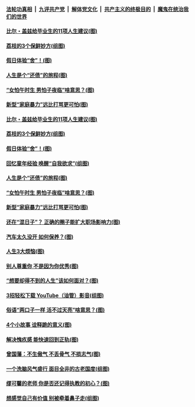 

####  [法轮功真相](../../../../basic/blob/master/README.md?t=06211731) &nbsp;|&nbsp; [九评共产党](../../../../9ping.md/blob/master/README.md?t=06211731) &nbsp;|&nbsp; [解体党文化](../../../../jtdwh.md/blob/master/README.md?t=06211731)  &nbsp;|&nbsp; [共产主义的终极目的](../../../../gczydzjmd.md/blob/master/README.md?t=06211731) &nbsp;|&nbsp; [魔鬼在统治我们的世界](../../../../mgztzwmdsj.md/blob/master/README.md?t=06211731) 

#### [比尔・盖兹给毕业生的11项人生建议(图)](../pages/p8/936231.md?t=06211731) 

#### [荔枝的3个保鲜妙方(组图)](../pages/p8/936950.md?t=06211731) 

#### [假日体验“舍”！(图)](../pages/p8/937183.md?t=06211731) 

#### [人生是个“还债”的旅程(图)](../pages/p8/936768.md?t=06211731) 

#### [“女怕午时生 男怕子夜临”啥意思？(图)](../pages/p8/937081.md?t=06211731) 

#### [新型“家庭暴力”远比打骂更可怕(图)](../pages/p8/936230.md?t=06211731) 

#### [比尔・盖兹给毕业生的11项人生建议(图)](../pages/p8/936231.md?t=06211731) 

#### [荔枝的3个保鲜妙方(组图)](../pages/p8/936950.md?t=06211731) 

#### [假日体验“舍”！(图)](../pages/p8/937183.md?t=06211731) 

#### [回忆童年经验 唤醒“自我欲求”(组图)](../pages/p8/937082.md?t=06211731) 

#### [人生是个“还债”的旅程(图)](../pages/p8/936768.md?t=06211731) 

#### [“女怕午时生 男怕子夜临”啥意思？(图)](../pages/p8/937081.md?t=06211731) 

#### [新型“家庭暴力”远比打骂更可怕(图)](../pages/p8/936230.md?t=06211731) 

#### [还在“混日子”？ 正确的圈子能扩大职场影响力(图)](../pages/p8/937049.md?t=06211731) 

#### [汽车太久没开 如何保养？(图)](../pages/p8/937035.md?t=06211731) 

#### [人生3大烦恼(图)](../pages/p8/936959.md?t=06211731) 

#### [别人尊重你 不是因为你优秀(图)](../pages/p8/936253.md?t=06211731) 

#### [“想要却得不到的人生”该如何面对？(图)](../pages/p8/936933.md?t=06211731) 

#### [3招轻松下载 YouTube（油管）影音(组图)](../pages/p8/936922.md?t=06211731) 

#### [俗语“两口子一样 活不过天亮”啥意思？(图)](../pages/p8/936917.md?t=06211731) 

#### [4个小故事 诠释跪的意义(图)](../pages/p8/936353.md?t=06211731) 

#### [解决愧疚感 能快速回到正轨(图)](../pages/p8/936834.md?t=06211731) 

#### [曾国藩：不生傲气 不丢骨气 不损志气(图)](../pages/p8/936248.md?t=06211731) 

#### [一个洗脑风气盛行 面目全非的古老国度(组图)](../pages/p8/936759.md?t=06211731) 

#### [缪可馨的老师 你是否还记得执教的初心？(图)](../pages/p8/936737.md?t=06211731) 

#### [想感觉自己有价值 别被牵着鼻子走(组图)](../pages/p8/936721.md?t=06211731) 

